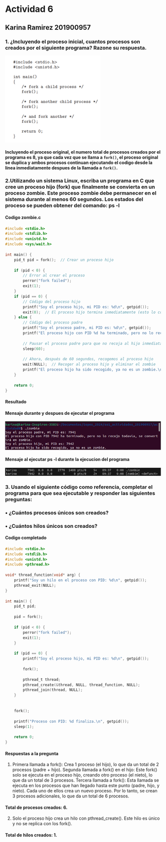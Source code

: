 # Actividad 6
## Karina Ramirez 201900957
### 1. ¿Incluyendo el proceso inicial, cuantos procesos son creados por el siguiente programa? Razone su respuesta. 

![](capturas/image1.png)

#### Incluyendo el proceso original, el numero total de procesos creados por el programa es 8, ya que cada vez que se llama a ```fork()```, el proceso original se duplica y ambos procesos continuan ejecutando el codigo desde la linea inmediatamente despues de la llamada a ```fork()```.

### 2.Utilizando un sistema Linux, escriba un programa en C que cree un proceso hijo (fork) que finalmente se convierta en un proceso zombie. Este proceso zombie debe permanecer en el sistema durante al menos 60 segundos. Los estados del proceso se pueden obtener del comando: ps -l

#### Codigo zombie.c
```c
#include <stdio.h>
#include <stdlib.h>
#include <unistd.h>
#include <sys/wait.h>

int main() {
    pid_t pid = fork();  // Crear un proceso hijo

    if (pid < 0) {
        // Error al crear el proceso
        perror("fork failed");
        exit(1);
    } 
    if (pid == 0) {
        // Código del proceso hijo
        printf("Soy el proceso hijo, mi PID es: %d\n", getpid());
        exit(0);  // El proceso hijo termina inmediatamente (esto lo convierte en zombie)
    } else {
        // Código del proceso padre
        printf("Soy el proceso padre, mi PID es: %d\n", getpid());
        printf("El proceso hijo con PID %d ha terminado, pero no lo recojo todavía, se convertirá en zombie.\n", pid);
        
        // Pausar el proceso padre para que no recoja al hijo inmediatamente (crea el estado zombie)
        sleep(60);

        // Ahora, después de 60 segundos, recogemos al proceso hijo
        wait(NULL);  // Recoger al proceso hijo y eliminar el zombie
        printf("El proceso hijo ha sido recogido, ya no es un zombie.\n");
    }

    return 0;
}
```
#### Resultado 
#### Mensaje durante y despues de ejecutar el programa
![](capturas/image2.png)
#### Mensaje al ejecutar ps -l durante la ejecucion del programa
![](capturas/image3.png)

### 3. Usando el siguiente código como referencia, completar el programa para que sea ejecutable y responder las siguientes preguntas:
###     • ¿Cuántos procesos únicos son creados?
###     • ¿Cuántos hilos únicos son creados?

#### Codigo completado
```c
#include <stdio.h>
#include <stdlib.h>
#include <unistd.h>
#include <pthread.h>

void* thread_function(void* arg) {
    printf("Soy un hilo en el proceso con PID: %d\n", getpid());
    pthread_exit(NULL);
}

int main() {
    pid_t pid;

    pid = fork();

    if (pid < 0) {
        perror("fork failed");
        exit(1);
    }

    if (pid == 0) {
        printf("Soy el proceso hijo, mi PID es: %d\n", getpid());

        fork();

        pthread_t thread;
        pthread_create(&thread, NULL, thread_function, NULL);
        pthread_join(thread, NULL); 
    }

    
    fork();

    printf("Proceso con PID: %d finaliza.\n", getpid());
    sleep(1);  

    return 0;
}
```

#### Respuestas a la pregunta
1. Primera llamada a fork(): Crea 1 proceso (el hijo), lo que da un total de 2 procesos (padre + hijo).
Segunda llamada a fork() en el hijo: Este fork() solo se ejecuta en el proceso hijo, creando otro proceso (el nieto), lo que da un total de 3 procesos.
Tercera llamada a fork(): Esta llamada se ejecuta en los procesos que han llegado hasta este punto (padre, hijo, y nieto). Cada uno de ellos crea un nuevo proceso. Por lo tanto, se crean 3 procesos adicionales, lo que da un total de 6 procesos.
#### Total de procesos creados: 6.

2. Solo el proceso hijo crea un hilo con pthread_create(). Este hilo es único y no se replica con los fork().
#### Total de hilos creados: 1.